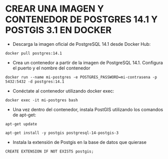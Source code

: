 # CREAR UNA IMAGEN Y CONTENEDOR DE POSTGRES 14.1 Y POSTGIS 3.1 EN DOCKER

* Descarga la imagen oficial de PostgreSQL 14.1 desde Docker Hub:
```
docker pull postgres:14.1

```


* Crea un contenedor a partir de la imagen de PostgreSQL 14.1. Configura el puerto y el nombre del contenedor
```
docker run --name mi-postgres -e POSTGRES_PASSWORD=mi-contrasena -p 5432:5432 -d postgres:14.1

```


* Conéctate al contenedor utilizando docker exec:
```
docker exec -it mi-postgres bash

```

* Una vez dentro del contenedor, instala PostGIS utilizando los comandos de apt-get:
```
apt-get update

```
```
apt-get install -y postgis postgresql-14-postgis-3

```

* Instala la extensión de Postgis en la base de datos que quierase
```
CREATE EXTENSION IF NOT EXISTS postgis;

```
